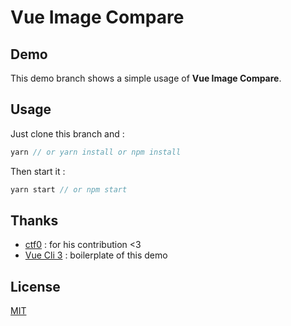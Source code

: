 # Vue Image Compare

## Demo

This demo branch shows a simple usage of **Vue Image Compare**.

## Usage

Just clone this branch and :

```js
yarn // or yarn install or npm install
```

Then start it :

```js
yarn start // or npm start
```

## Thanks

* [ctf0](https://github.com/ctf0) : for his contribution <3
* [Vue Cli 3](https://cli.vuejs.org) : boilerplate of this demo

## License

[MIT](/LICENSE)
